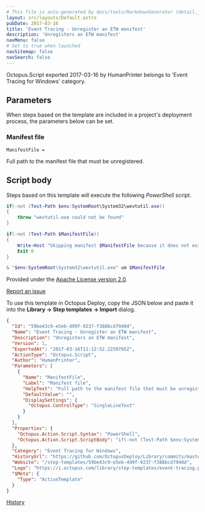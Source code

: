```yaml
---
# This file is auto-generated by docs/tools/MarkdownGenerator (detail.js)
layout: src/layouts/Default.astro
pubDate: 2017-03-16
title: 'Event Tracing - Unregister an ETW manifest'
description: 'Unregisters an ETW manifest'
navMenu: false
# Set to true when launched
navSitemap: false
navSearch: false
---
```


Octopus.Script exported 2017-03-16 by HumanPrinter belongs to 'Event Tracing for Windows' category.

## Parameters

When steps based on the template are included in a project's deployment process, the parameters below can be set.


<div class="param">

### Manifest file

`ManifestFile = `

Full path to the manifest file that must be unregistered.

</div>
        

## Script body

Steps based on this template will execute the following *PowerShell* script.

```powershell
if(-not (Test-Path $env:SystemRoot\System32\wevtutil.exe))
{
    throw "wevtutil.exe could not be found"
}

if(-not (Test-Path $ManifestFile))
{
    Write-Host "Skipping manifest $ManifestFile because it does not exist" 
    Exit 0
}

& "$env:SystemRoot\System32\wevtutil.exe" um $ManifestFile
```

Provided under the [Apache License version 2.0](https://github.com/OctopusDeploy/Library/blob/master/LICENSE.txt).

[Report an issue](https://github.com/OctopusDeploy/Library/issues/new?assignees=&labels=&projects=&template=bug-report.yml&title=Issue%20with%20Event%20Tracing%20-%20Unregister%20an%20ETW%20manifest&step-template=Event%20Tracing%20-%20Unregister%20an%20ETW%20manifest)

<div class="get-json">

To use this template in Octopus Deploy, copy the JSON below and paste it into the **Library → Step templates → Import** dialog.

```json
{
  "Id": "59be43c9-e5eb-499f-9237-f388bcd7940d",
  "Name": "Event Tracing - Unregister an ETW manifest",
  "Description": "Unregisters an ETW manifest",
  "Version": 1,
  "ExportedAt": "2017-03-16T11:12:52.2250765Z",
  "ActionType": "Octopus.Script",
  "Author": "HumanPrinter",
  "Parameters": [
    {
      "Name": "ManifestFile",
      "Label": "Manifest file",
      "HelpText": "Full path to the manifest file that must be unregistered.",
      "DefaultValue": "",
      "DisplaySettings": {
        "Octopus.ControlType": "SingleLineText"
      }
    }
  ],
  "Properties": {
    "Octopus.Action.Script.Syntax": "PowerShell",
    "Octopus.Action.Script.ScriptBody": "if(-not (Test-Path $env:SystemRoot\\System32\\wevtutil.exe))\n{\n    throw \"wevtutil.exe could not be found\"\n}\n\nif(-not (Test-Path $ManifestFile))\n{\n    Write-Host \"Skipping manifest $ManifestFile because it does not exist\" \n    Exit 0\n}\n\n& \"$env:SystemRoot\\System32\\wevtutil.exe\" um $ManifestFile"
  },
  "Category": "Event Tracing for Windows",
  "HistoryUrl": "https://github.com/OctopusDeploy/Library/commits/master/step-templates//opt/buildagent/work/75443764cd38076d/step-templates/event-tracing-unregister-manifest.json",
  "Website": "/step-templates/59be43c9-e5eb-499f-9237-f388bcd7940d",
  "Logo": "https://i.octopus.com/library/step-templates/event-tracing.png",
  "$Meta": {
    "Type": "ActionTemplate"
  }
}
```

[History](https://github.com/OctopusDeploy/Library/commits/master/step-templates/https://github.com/OctopusDeploy/Library/commits/master/step-templates//opt/buildagent/work/75443764cd38076d/step-templates/event-tracing-unregister-manifest.json)

</div>

